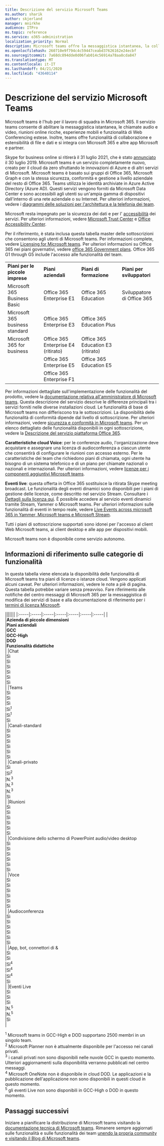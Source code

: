 ```yaml
---
title: Descrizione del servizio Microsoft Teams
ms.author: sharik
author: skjerland
manager: mnirkhe
audience: ITPro
ms.topic: reference
ms.service: o365-administration
localization_priority: Normal
description: Microsoft teams offre la messaggistica istantanea, la collaborazione di file e dati, le chiamate audio e video, riunioni online ricche, esperienze mobili e ampie funzionalità di Web Conferencing.
ms.openlocfilehash: 260710e9f794c4c59447ceabd37626162e24ecbf
ms.sourcegitcommit: 7a68dc894dde0d06fab014c56914a78aa8cda847
ms.translationtype: MT
ms.contentlocale: it-IT
ms.lasthandoff: 04/21/2020
ms.locfileid: "43640114"
---
```

# <a name="microsoft-teams-service-description"></a>Descrizione del servizio Microsoft Teams

Microsoft teams è l'hub per il lavoro di squadra in Microsoft 365. Il servizio teams consente di abilitare la messaggistica istantanea, le chiamate audio e video, riunioni online ricche, esperienze mobili e funzionalità di Web Conferencing estese. Inoltre, teams offre funzionalità di collaborazione e estensibilità di file e dati e si integra con Microsoft 365 e altre app Microsoft e partner.

Skype for business online si ritirerà il 31 luglio 2021, che è stato [annunciato](https://techcommunity.microsoft.com/t5/Microsoft-Teams-Blog/Skype-for-Business-Online-to-Be-Retired-in-2021/ba-p/777833) il 30 luglio 2019. Microsoft teams è un servizio completamente nuovo, creato per il cloud da zero sfruttando le innovazioni di Azure e di altri servizi di Microsoft. Microsoft teams è basato sui gruppi di Office 365, Microsoft Graph e con la stessa sicurezza, conformità e gestione a livello aziendale del resto di Office 365. Teams utilizza le identità archiviate in Azure Active Directory (Azure AD). Questi servizi vengono forniti da Microsoft Data Center e sono accessibili agli utenti su un'ampia gamma di dispositivi dall'interno di una rete aziendale o su Internet. Per ulteriori informazioni, vedere i [diagrammi delle soluzioni per l'architettura e la telefonia dei team](https://docs.microsoft.com/microsoftteams/teams-architecture-solutions-posters).

Microsoft resta impegnato per la sicurezza dei dati e per l' [accessibilità](https://www.microsoft.com/trust-center/compliance/accessibility) dei servizi. Per ulteriori informazioni, vedere [Microsoft Trust Center](https://www.microsoft.com/trust-center) e [Office Accessibility Center](https://support.office.com/article/Office-Accessibility-Center-Resources-for-people-with-disabilities-ecab0fcf-d143-4fe8-a2ff-6cd596bddc6d).

Per il riferimento, è stata inclusa questa tabella master delle sottoscrizioni che consentono agli utenti di Microsoft teams. Per informazioni complete, vedere [Licensing for Microsoft teams](https://docs.microsoft.com/microsoftteams/office-365-licensing). Per ulteriori informazioni su Office 365 nei piani governativi, vedere [office 365 Government plans](https://www.microsoft.com/microsoft-365/government/compare-office-365-government-plans). Office 365 G1 through G5 include l'accesso alle funzionalità del team.

|||||
|:-----|:-----|:-----|:-----|
|**Piani per le piccole imprese** <br/> |**Piani aziendali** <br/> |**Piani di formazione** <br/> |**Piani per sviluppatori** <br/> |
|Microsoft 365 Business Basic  <br/> |Office 365 Enterprise E1  <br/> |Office 365 Education  <br/> |Sviluppatore di Office 365  <br/> |
|Microsoft 365 business standard  <br/> |Office 365 Enterprise E3  <br/> |Office 365 Education Plus  <br/> |   <br/> |
|Microsoft 365 for business  <br/> |Office 365 Enterprise E4 (ritirato)  <br/> |Office 365 Education E3 (ritirato)  <br/> |  <br/> |
|  <br/> |Office 365 Enterprise E5  <br/> |Office 365 Education E5  <br/> |  <br/> |
|  <br/> |Office 365 Enterprise F1  <br/> |  <br/> |  <br/> |

Per informazioni dettagliate sull'implementazione delle funzionalità del prodotto, vedere la [documentazione relativa all'amministratore di Microsoft teams](https://docs.microsoft.com/MicrosoftTeams). Questa descrizione del servizio descrive le differenze principali tra i servizi forniti nelle diverse installazioni cloud. Le funzionalità di base di Microsoft teams non differiscono tra le sottoscrizioni. La disponibilità delle funzionalità di conformità dipende dal livello di sottoscrizione. Per ulteriori informazioni, vedere [sicurezza e conformità in Microsoft teams](https://docs.microsoft.com/microsoftteams/security-compliance-overview). Per un elenco dettagliato delle funzionalità disponibili in ogni sottoscrizione, vedere la [Descrizione del servizio piattaforma Office 365](https://docs.microsoft.com/office365/servicedescriptions/office-365-platform-service-description/office-365-platform-service-description).

**Caratteristiche cloud Voice**: per le conferenze audio, l'organizzazione deve acquistare e assegnare una licenza di audioconferenza a ciascun utente che consentirà di configurare le riunioni con accesso esterno. Per le caratteristiche dei team che richiedono piani di chiamata, ogni utente ha bisogno di un sistema telefonico e di un piano per chiamate nazionali o nazionali e internazionali. Per ulteriori informazioni, vedere [licenze per i componenti aggiuntivi Microsoft teams](https://docs.microsoft.com/microsoftteams/teams-add-on-licensing/microsoft-teams-add-on-licensing).

**Eventi live**: questa offerta in Office 365 sostituisce la ritirata Skype meeting broadcast. Le funzionalità degli eventi dinamici sono disponibili per i piani di gestione delle licenze, come descritto nel servizio Stream. Consultare i [Dettagli sulla licenza qui](https://docs.microsoft.com/stream/license-overview). È possibile accedere al servizio eventi dinamici tramite Stream, Yammer o Microsoft teams. Per ulteriori informazioni sulle funzionalità di eventi in tempo reale, vedere [Live Events across microsoft 365 in Yammer, Microsoft teams e Microsoft Stream](https://docs.microsoft.com/stream/live-event-m365).

Tutti i piani di sottoscrizione supportati sono idonei per l'accesso al client Web Microsoft teams, ai client desktop e alle app per dispositivi mobili.

Microsoft teams non è disponibile come servizio autonomo.

## <a name="feature-category-reference"></a>Informazioni di riferimento sulle categorie di funzionalità 

In questa tabella viene elencata la disponibilità delle funzionalità di Microsoft teams tra piani di licenze o istanze cloud. Vengono applicati alcuni caveat. Per ulteriori informazioni, vedere le note a piè di pagina. Questa tabella potrebbe variare senza preavviso. Fare riferimento alle notifiche del centro messaggi di Microsoft 365 per la messaggistica di modifica dei servizi di base e alla documentazione di riferimento per i [termini di licenza Microsoft](https://www.microsoft.com/licensing/product-licensing/products).

|||||||
|:-----|:-----|:-----|:-----|:-----|:-----|:-----|
| <br/>|**Azienda di piccole dimensioni** <br/> |**Piani aziendali** <br/> |**GCC** <br/> |**GCC-High** <br/> |**DOD** <br/> |**Funzionalità didattiche** <br/> |
|Chat  <br/> |Sì  <br/> |Sì  <br/> |Sì  <br/> |Sì  <br/> |Sì  <br/> |Sì  <br/> |
|Teams  <br/> |Sì <br/> |Sì <br/> |Sì <br/> |Sì<sup>1</sup>  <br/> |Sì<sup>1</sup>  <br/> |Sì  <br/> |
|Canali-standard  <br/> |Sì  <br/> |Sì  <br/> |Sì  <br/> |Sì  <br/> |Sì  <br/> |Sì  <br/> |
|Canali-privato  <br/> |Sì  <br/> |Sì<sup>2</sup>  <br/> |N.<sup>3</sup>  <br/> |N.<sup>3</sup>  <br/> |N.<sup>3</sup>  <br/> |Sì  <br/> |
|Riunioni  <br/> |Sì  <br/> |Sì  <br/> |Sì  <br/> |Sì  <br/> |Sì  <br/> |Sì  <br/> |
|Condivisione dello schermo di PowerPoint audio/video desktop <br/> |Sì  <br/> |Sì  <br/> |Sì  <br/> |Sì  <br/> |Sì  <br/> |Sì  <br/> |
|Voce  <br/> |Sì  <br/> |Sì  <br/> |Sì  <br/> |Sì  <br/> |Sì  <br/> |Sì  <br/> |
|Audioconferenza  <br/> |Sì  <br/> |Sì  <br/> |Sì  <br/> |Sì  <br/> |Sì  <br/> |Sì  <br/> |
|App, bot, connettori di &  <br/> |Sì  <br/> |Sì  <br/> |Sì<sup>4</sup>  <br/> |Sì<sup>4</sup>  <br/> |Sì<sup>4</sup>  <br/> |Sì  <br/> |
|Eventi Live  <br/> |Sì  <br/> |Sì  <br/> |Sì  <br/> |N.<sup>5</sup>  <br/> |N.<sup>5</sup>  <br/> |Sì  <br/> |

<sup>1</sup> Microsoft teams in GCC-High e DOD supportano 2500 membri in un singolo team.<br/>
<sup>2</sup> Microsoft Planner non è attualmente disponibile per l'accesso nei canali privati.<br/>
<sup>3</sup> i canali privati non sono disponibili nelle nuvole GCC in questo momento. Ulteriori aggiornamenti sulla disponibilità verranno pubblicati nel centro messaggi.<br/>
<sup>4</sup> Microsoft OneNote non è disponibile in cloud DOD. Le applicazioni e la pubblicazione dell'applicazione non sono disponibili in questi cloud in questo momento.<br/>
<sup>5</sup> gli eventi Live non sono disponibili in GCC-High o DOD in questo momento.<br/>

## <a name="next-steps"></a>Passaggi successivi

Iniziare a pianificare la distribuzione di Microsoft teams visitando la [documentazione tecnica di Microsoft teams](https://aka.ms/SuccessWithTeams). Rimanere sempre aggiornati sulle funzionalità e sulle funzionalità dei team [unendo la propria community e visitando il Blog di Microsoft teams](https://aka.ms/TeamsBlog).
